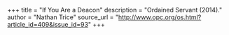 +++
title = "If You Are a Deacon"
description = "Ordained Servant (2014)."
author = "Nathan Trice"
source_url = "http://www.opc.org/os.html?article_id=409&issue_id=93"
+++
